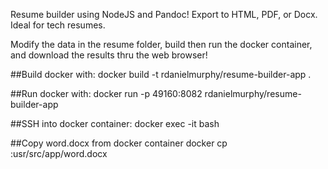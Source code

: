 Resume builder using NodeJS and Pandoc!  Export to HTML, PDF, or Docx.  Ideal for tech resumes.

Modify the data in the resume folder, build then run the docker container, and download the results thru the web browser!

##Build docker with:
docker build -t rdanielmurphy/resume-builder-app .

##Run docker with:
docker run -p 49160:8082 rdanielmurphy/resume-builder-app

##SSH into docker container:
docker exec -it <containerid> bash

##Copy word.docx from docker container
docker cp <containerid>:usr/src/app/word.docx
